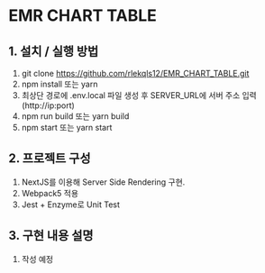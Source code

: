 # EMR CHART TABLE

## 1. 설치 / 실행 방법

1. git clone https://github.com/rlekqls12/EMR_CHART_TABLE.git
2. npm install 또는 yarn
3. 최상단 경로에 .env.local 파일 생성 후 SERVER_URL에 서버 주소 입력 (http://ip:port)
4. npm run build 또는 yarn build
5. npm start 또는 yarn start

## 2. 프로젝트 구성

1. NextJS를 이용해 Server Side Rendering 구현.
2. Webpack5 적용
3. Jest + Enzyme로 Unit Test

## 3. 구현 내용 설명

1. 작성 예정
